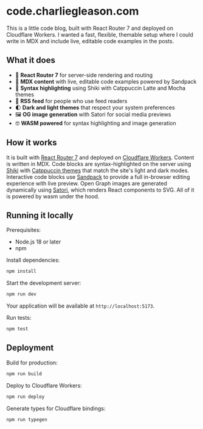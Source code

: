 # code.charliegleason.com

This is a little code blog, built with React Router 7 and deployed on Cloudflare Workers. I wanted a fast, flexible, themable setup where I could write in MDX and include live, editable code examples in the posts.

## What it does

- 🚀 **React Router 7** for server-side rendering and routing
- 📝 **MDX content** with live, editable code examples powered by Sandpack
- 🎨 **Syntax highlighting** using Shiki with Catppuccin Latte and Mocha themes
- 📡 **RSS feed** for people who use feed readers
- 🌓 **Dark and light themes** that respect your system preferences
- 🖼️ **OG image generation** with Satori for social media previews
- 🤓 **WASM powered** for syntax highlighting and image generation

## How it works

It is built with [React Router 7](https://reactrouter.com/) and deployed on [Cloudflare Workers](https://workers.cloudflare.com/). Content is written in MDX. Code blocks are syntax-highlighted on the server using [Shiki](https://shiki.style/) with [Catppuccin themes](https://github.com/catppuccin/catppuccin) that match the site's light and dark modes. Interactive code blocks use [Sandpack](https://sandpack.codesandbox.io/) to provide a full in-browser editing experience with live preview. Open Graph images are generated dynamically using [Satori](https://github.com/vercel/satori), which renders React components to SVG. All of it is powered by wasm under the hood.

## Running it locally

Prerequisites:
- Node.js 18 or later
- npm

Install dependencies:

```bash
npm install
```

Start the development server:

```bash
npm run dev
```

Your application will be available at `http://localhost:5173`.

Run tests:

```bash
npm test
```

## Deployment

Build for production:

```bash
npm run build
```

Deploy to Cloudflare Workers:

```bash
npm run deploy
```

Generate types for Cloudflare bindings:

```bash
npm run typegen
```
